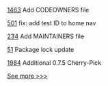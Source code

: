 
[1463](https://github.com/hyperledger/caliper/pull/1463) Add CODEOWNERS file

[501](https://github.com/hyperledger/aries-mobile-agent-react-native/pull/501) fix: add test ID to home nav

[234](https://github.com/hyperledger/caliper-benchmarks/pull/234) Add MAINTAINERS file

[51](https://github.com/hyperledger/firefly-sdk-nodejs/pull/51) Package lock update

[1984](https://github.com/hyperledger/aries-cloudagent-python/pull/1984) Additional 0.7.5 Cherry-Pick


[See more >>>](https://start-here.hyperledger.org/pull-requests)
